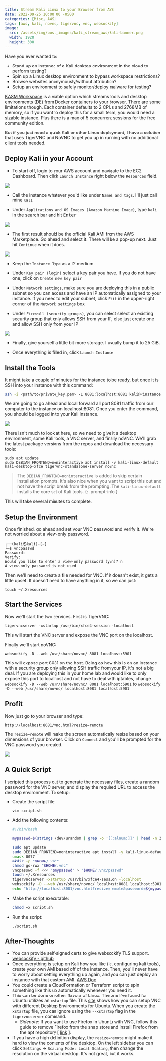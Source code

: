 ```yaml
---
title: Stream Kali Linux to your Browser from AWS
date: 2022-09-25 10:00:00 -0500
categories: [Misc, AWS]
tags: [aws, kali, novnc, tigervnc, vnc, websockify]
image:
  src: /assets/img/post_images/kali_stream_aws/kali-banner.png
  width: 1920
  height: 300
---
```


Have you ever wanted to:
- Stand up an instance of a Kali desktop environment in the cloud to perform testing?
- Spin up a Linux desktop environment to bypass workspace restrictions?
- Browse websites anonymously/without attribution?
- Setup an environment to safely monitor/deploy malware for testing?

[KASM Workspace](https://www.kasmweb.com/docs/latest/index.html) is a viable option which streams tools and desktop environments (DE) from Docker containers to your browser. There are some limitations though. Each container defaults to 2 CPUs and 2768MB of memory, so if you want to deploy this for a small team, you would need a sizable instance. Plus there is a max of 5 concurrent sessions for the free community edition.

But if you just need a quick Kali or other Linux deployment, I have a solution that uses TigerVNC and NoVNC to get you up in running with no additional client tools needed.

## Deploy Kali in your Account

- To start off, login to your AWS account and navigate to the EC2 Dashboard. Then click `Launch Instance` right below the `Resources` field.

![](/assets/img/post_images/kali_stream_aws/step-1.png)

- Call the instance whatever you'd like under `Names and tags`. I'll just call mine `Kali`

- Under `Applications and OS Images (Amazon Machine Image)`, type `kali` in the search bar and hit <kbd>Enter</kbd>

![](/assets/img/post_images/kali_stream_aws/step-2.png)

- The first result should be the official Kali AMI from the AWS Marketplace. Go ahead and select it. There will be a pop-up next. Just hit `Continue` when it does.

![](/assets/img/post_images/kali_stream_aws/step-3.png)

- Keep the `Instance Type` as a t2.medium.

- Under `Key pair (login)` select a key pair you have. If you do not have one, click on `Create new key pair`

- Under `Network settings`, make sure you are deploying this in a public subnet so you can access and have an IP automatically assigned to your instance. If you need to edit your subnet, click `Edit` in the upper-right corner of the `Network settings` box

- Under `Firewall (security groups)`, you can select select an existing security group that only allows SSH from your IP, else just create one and allow SSH only from your IP

![](/assets/img/post_images/kali_stream_aws/step-4.png)

- Finally, give yourself a little bit more storage. I usually bump it to 25 GiB. 

- Once everything is filled in, click `Launch Instance`

## Install the Tools

It might take a couple of minutes for the instance to be ready, but once it is SSH into your instance with this command:

```bash
ssh -i <path/to/private_key.pem> -L 8081:localhost:8081 kali@<instance ip>
```

We are going to go ahead and local forward all port 8081 traffic from our computer to the instance on localhost:8081. Once you enter the command, you should be logged in to your Kali instance.

![](/assets/img/post_images/kali_stream_aws/step-5.png)

There isn't much to look at here, so we need to give it a desktop environment, some Kali tools, a VNC server, and finally noVNC. We'll grab the latest package versions from the repos and download the necessary tools:

```
sudo apt update
sudo DEBIAN_FRONTEND=noninteractive apt install -y kali-linux-default kali-desktop-xfce tigervnc-standalone-server novnc
```

> The `DEBIAN_FRONTEND=noninteractive` is added to skip certain installation prompts. It's also nice when you want to script this out and not have the script break from the prompting. The `kali-linux-default` installs the core set of Kali tools.
{: .prompt-info }

This will take several minutes to complete.

## Setup the Environment

Once finished, go ahead and set your VNC password and verify it. We're not worried about a view-only password.

```
┌──(kali㉿kali)-[~]
└─$ vncpasswd
Password:
Verify:
Would you like to enter a view-only password (y/n)? n
A view-only password is not used
```

Then we'll need to create a file needed for VNC. If it doesn't exist, it gets a little upset. It doesn't need to have anything in it, so we can just:

```
touch ~/.Xresources
```

## Start the Services

Now we'll start the two services. First is TigerVNC:

```
tigervncserver -xstartup /usr/bin/xfce4-session -localhost
```

This will start the VNC server and expose the VNC port on the localhost.

Finally we'll start noVNC:

```
websockify -D --web /usr/share/novnc/ 8081 localhost:5901
```

This will expose port 8081 on the host. Being as how this is on an instance with a security group only allowing SSH traffic from your IP, it's not a big deal. If you are deploying this in your home lab and would like to only expose this port to localhost and not have to deal with iptables, change `websockify -D --web /usr/share/novnc/ 8081 localhost:5901` to `websockify -D --web /usr/share/novnc/ localhost:8081 localhost:5901`

## Profit

Now just go to your browser and type:

```
http://localhost:8081/vnc.html?resize=remote
```

The `resize=remote` will make the screen automatically resize based on your dimensions of your browser. Click on `Connect` and you'll be prompted for the VNC password you created.

![](/assets/img/post_images/kali_stream_aws/step-6.png)


## A Quick Script

I scripted this process out to generate the necessary files, create a random password for the VNC server, and display the required URL to access the desktop environment. To setup:
- Create the script file:
  ```bash
  vim script.sh
  ```
- Add the following contents:
  ```bash
  #!/bin/bash

  mypasswd=$(strings /dev/urandom | grep -o '[[:alnum:]]' | head -n 30 | tr -d '\n'; echo)

  sudo apt update
  sudo DEBIAN_FRONTEND=noninteractive apt install -y kali-linux-default kali-desktop-xfce tigervnc-standalone-server novnc
  umask 0077
  mkdir -p "$HOME/.vnc"
  chmod go-rwx "$HOME/.vnc"
  vncpasswd -f <<< "$mypasswd" > "$HOME/.vnc/passwd"
  touch ~/.Xresources
  tigervncserver -xstartup /usr/bin/xfce4-session -localhost
  websockify -D --web /usr/share/novnc/ localhost:8081 localhost:5901
  echo "http://localhost:8081/vnc.html?resize=remote&password=${mypasswd}"
  ```
- Make the script executable:
  ```bash
  chmod +x script.sh
  ```
- Run the script:
  ```bash
  ./script.sh
  ```

## After-Thoughts

- You can provide self-signed certs to give websockify TLS support. [websockify - github](https://github.com/novnc/websockify)
- Once everything is setup on Kali how you like (ie. configuring kali tools), create your own AMI based off of the instance. Then, you'll never have to worry about setting everything up again, and you can just deploy an instance with that custom AMI. [AWS Doc](https://docs.aws.amazon.com/toolkit-for-visual-studio/latest/user-guide/tkv-create-ami-from-instance.html)
- You could create a CloudFormation or Terraform script to spin something like this up automatically whenever you need it.
- This can be done on other flavors of Linux. The one I've found for Ubuntu utilizes an `xstartup` file. This [site](https://bytexd.com/how-to-install-configure-vnc-server-on-ubuntu/) shows how you can setup VNC with different Desktop Environments for Ubuntu. When you create the `xstartup` file, you can ignore using the `--xstartup` flag in the `tigervncserver` command.
  - *Sidenote*: If you want to use Firefox in Ubuntu with VNC, follow this guide to remove Firefox from the snap store and install Firefox from the apt repository [ [link](https://fostips.com/ubuntu-21-10-two-firefox-remove-snap/) ].
- If you have a high definition display, the `resize=remote` might make it hard to view the contents of the desktop. On the left sidebar you can click `Settings` &rarr; `Scaling Mode: Local Scaling`, then change the resolution on the virtual desktop. It's not great, but it works. 